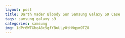 ```yaml
---
layout: post
title: Darth Vader Bloody Sun Samsung Galaxy S9 Case
tags: samsung galaxy s9
categories: samsung
img: 1dPr6WTGbeA8c5gfYBuULy8tHNqym9TZ8
---
```

